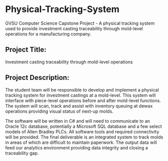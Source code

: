 # Physical-Tracking-System
GVSU Computer Science Capstone Project - A physical tracking system used to provide investment casting traceability through mold-level operations for a manufacturing company.

## Project Title: 
Investment casting traceability through mold-level operations

## Project Description: 
The student team will be responsible to develop and implement a physical tracking system for investment castings at a mold-level. This system will interface with piece-level operations before and after mold-level functions. The system will scan, track and assist with inventory queuing at dewax operations providing visual status of next-up molds. 

The software will be written in C# and will need to communicate to an Oracle 12c database, potentially a Microsoft SQL database and a few select models of Allen Bradley PLCs. All software tools and required connectivity will be provided. 
The final deliverable is an integrated system to track molds in areas of which are difficult to maintain paperwork. The output data will feed our analytics environment providing data integrity and closing a traceability gap. 

